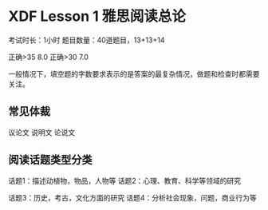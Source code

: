 # XDF Lesson 1 雅思阅读总论

考试时长：1小时
题目数量：40道题目，13+13+14

正确>35 8.0
正确>30 7.0

一般情况下，填空题的字数要求表示的是答案的最复杂情况，做题和检查时都需要关注。

## 常见体裁

议论文
说明文
论说文

## 阅读话题类型分类

话题1：描述动植物，物品，人物等
话题2：心理、教育、科学等领域的研究

话题3：历史，考古，文化方面的研究
话题4：分析社会现象，问题，商业行为等